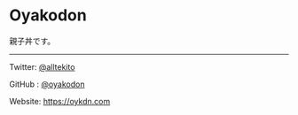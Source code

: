 # Oyakodon

親子丼です。

---

Twitter: [@alltekito](https://twitter.com/alltekito)

GitHub : [@oyakodon](https://github.com/oyakodon)

Website: <https://oykdn.com>
